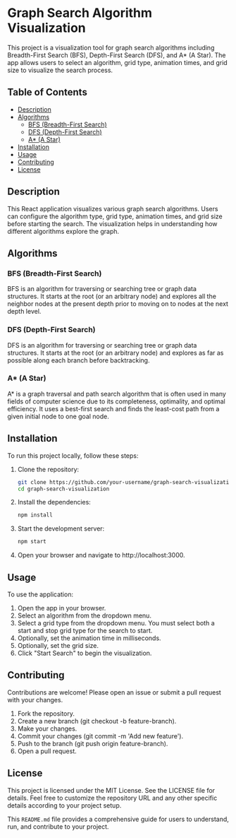 # Graph Search Algorithm Visualization

This project is a visualization tool for graph search algorithms including Breadth-First Search (BFS), Depth-First Search (DFS), and A* (A Star). The app allows users to select an algorithm, grid type, animation times, and grid size to visualize the search process.

## Table of Contents
- [Description](#description)
- [Algorithms](#algorithms)
  - [BFS (Breadth-First Search)](#bfs-breadth-first-search)
  - [DFS (Depth-First Search)](#dfs-depth-first-search)
  - [A* (A Star)](#a-a-star)
- [Installation](#installation)
- [Usage](#usage)
- [Contributing](#contributing)
- [License](#license)

## Description

This React application visualizes various graph search algorithms. Users can configure the algorithm type, grid type, animation times, and grid size before starting the search. The visualization helps in understanding how different algorithms explore the graph.

## Algorithms

### BFS (Breadth-First Search)
BFS is an algorithm for traversing or searching tree or graph data structures. It starts at the root (or an arbitrary node) and explores all the neighbor nodes at the present depth prior to moving on to nodes at the next depth level.

### DFS (Depth-First Search)
DFS is an algorithm for traversing or searching tree or graph data structures. It starts at the root (or an arbitrary node) and explores as far as possible along each branch before backtracking.

### A* (A Star)
A* is a graph traversal and path search algorithm that is often used in many fields of computer science due to its completeness, optimality, and optimal efficiency. It uses a best-first search and finds the least-cost path from a given initial node to one goal node.

## Installation

To run this project locally, follow these steps:

1. Clone the repository:
   ```bash
   git clone https://github.com/your-username/graph-search-visualization.git
   cd graph-search-visualization

2. Install the dependencies:
    ```bash
    npm install

3. Start the development server:
    ```bash
    npm start

4. Open your browser and navigate to http://localhost:3000.

## Usage

To use the application:

1. Open the app in your browser.
2. Select an algorithm from the dropdown menu.
3. Select a grid type from the dropdown menu. You must select both a start and stop grid type for the search to start.
4. Optionally, set the animation time in milliseconds.
5. Optionally, set the grid size.
6. Click "Start Search" to begin the visualization.

## Contributing

Contributions are welcome! Please open an issue or submit a pull request with your changes.

1. Fork the repository.
2. Create a new branch (git checkout -b feature-branch).
3. Make your changes.
4. Commit your changes (git commit -m 'Add new feature').
5. Push to the branch (git push origin feature-branch).
6. Open a pull request.

## License

This project is licensed under the MIT License. See the LICENSE file for details. Feel free to customize the repository URL and any other specific details according to your project setup. 


This `README.md` file provides a comprehensive guide for users to understand, run, and contribute to your project.
